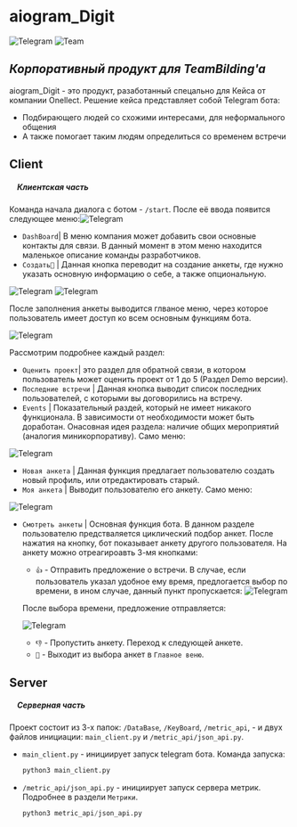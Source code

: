 # aiogram_Digit 
![Telegram](https://cdn-icons-png.flaticon.com/128/2504/2504941.png)      ![Team](https://cdn-icons-png.flaticon.com/128/9016/9016297.png)
## _Корпоративный продукт для TeamBilding'a_

aiogram_Digit - это продукт, разаботанный спецально для Кейса от компании Onellect. Решение кейса представляет собой Telegram бота:
- Подбирающего людей со схожими интересами, для неформального общения 
- А также помогает таким людям определиться со временем встречи

## Client
##### &emsp;Клиентская часть
Команда начала диалога с ботом - `/start`. После её ввода появится следующее меню:![Telegram](https://sun1-56.userapi.com/impg/CgrI1CsGopKEuivwOssCVl4j0msxQKwn3hRj5Q/epZoxlnjSNo.jpg?size=846x490&quality=96&sign=3d51990b97e57672c6d926b454b05212&type=album)

- `DashBoard`| В меню компания может добавить свои основные контакты для связи. В данный момент в этом меню находится маленькое описание команды разработчиков.
- `Создать🚀` | Данная кнопка переводит на создание анкеты, где нужно указать основную информацию о себе, а также опциональную.

![Telegram](https://sun9-85.userapi.com/impg/IfYuV8cmTFbhj242DfCLdFJRDAtwa9IKZvmvJw/OGXk9QOmm6c.jpg?size=852x615&quality=96&sign=7662c2c4b56145517bb934ab4cf43c84&type=album!)
![Telegram](https://sun9-78.userapi.com/impg/2aR24QVwFjfO4CZ2cZhUXHosOg43NQ2F1iwDig/i-mb9cg24io.jpg?size=854x234&quality=96&sign=ddac3dff5aac9dd9003de6e1972c3e4e&type=album)

После заполнения анкеты выводится глваное меню, через которое пользователь имеет доступ ко всем основным функциям бота.

![Telegram](https://sun9-14.userapi.com/impg/YWv_iO4u_2Urf4FYPEZgdCrThDYS8ZBVQzIxYQ/HEQSDw1-tRs.jpg?size=458x198&quality=96&sign=c5c6d653b9fc35bbc566b71f6db0db5c&type=album)

Рассмотрим подробнее каждый раздел:
- `Оценить проект`| это раздел для обратной связи, в котором пользователь может оценить проект от 1 до 5 (Раздел Demo версии).
- `Последние встречи` | Данная кнопка выводит список последних пользователей, с которыми вы договорились на встречу.
- `Events` | Показательный раздей, который не имеет никакого функционала. В зависимости от необходимости может быть доработан. Онасовная идея раздела: наличие общих мероприятий (аналогия миникорпоративу). Само меню:

![Telegram](https://sun9-77.userapi.com/impg/rhDQcF19e49mxVqiKOKv_Kyoy2y9kMjMvibaNQ/Sq38l-4T8JY.jpg?size=454x196&quality=96&sign=91f0940cd216b7649f6317e70eca1d1e&type=album)
- `Новая анкета` | Данная функция предлагает пользователю создать новый профиль, или отредактировать старый.
- `Моя анкета` | Выводит пользователю его анкету. Само меню:

![Telegram](https://sun9-76.userapi.com/impg/Mc3MTegPBCefzHi0wHTv_y7Mb56QPcFmHjKC-A/pQlGFEZ6SOg.jpg?size=426x563&quality=96&sign=471be9202794b1b1544688f3fb51d488&type=album)
- `Смотреть анкеты` | Основная функция бота. В данном разделе пользователю предстваляется циклический подбор анкет. После нажатия на кнопку, бот показывает анкету другого пользователя. На анкету можно отреагироавть 3-мя кнопками:
    - `👍` - Отправить предложение о встречи. В случае, если пользователь указал удобное ему время, предлогается выбор по времени, в ином случае, данный пункт пропускается:
    ![Telegram](https://sun9-14.userapi.com/impg/D3h4xspkJxH2I_xhvyzk7TIBoXLSCDMq4wjeeg/lpzPlHcLYGM.jpg?size=852x372&quality=96&sign=c5a22f6d765531dde828e864cab0b4b4&type=album)
    
    После выбора времени, предложение отправляется:
    
    ![Telegram](https://sun9-45.userapi.com/impg/Y_IMYYDx3gaL-rZOlXYsagzFE8s9tYSDEsH4qA/_3TVBYbzP9Y.jpg?size=441x56&quality=96&sign=cf1618183b165bf8b62f689e7e8dba9f&type=album)
    
    - `👎` - Пропустить анкету. Переход к следующей анкете.
    - `🛑` - Выходит из выбора анкет в `Главное веню`.

## Server
##### &emsp;Серверная часть
Проект состоит из 3-х папок: `/DataBase`, `/KeyBoard`, `/metric_api`, - и двух файлов инициации: `main_client.py` и `/metric_api/json_api.py`. 
- `main_client.py` - инициирует запуск telegram бота. Команда запуска:
    ```python
    python3 main_client.py
    ```
- `/metric_api/json_api.py` - инициирует запуск сервера метрик. Подробнее в раздели `Метрики`.
    ```python
    python3 metric_api/json_api.py
    ```
